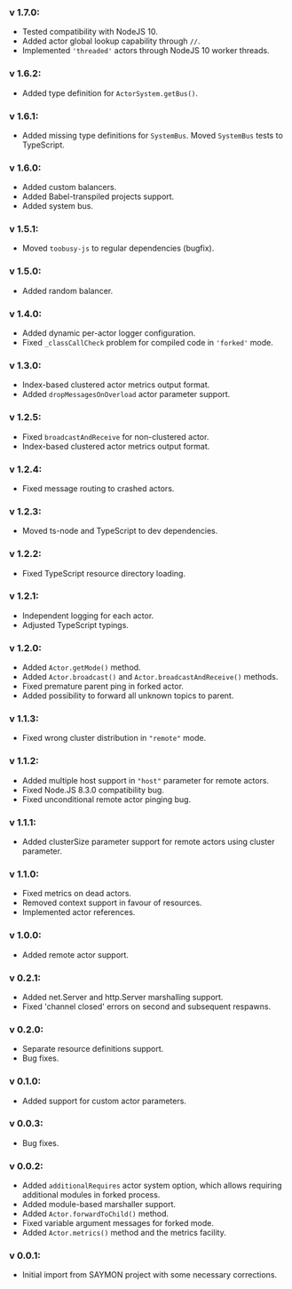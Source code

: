 ### v 1.7.0:
- Tested compatibility with NodeJS 10.
- Added actor global lookup capability through `//`.
- Implemented `'threaded'` actors through NodeJS 10 worker threads.

### v 1.6.2:
- Added type definition for `ActorSystem.getBus()`.

### v 1.6.1:
- Added missing type definitions for `SystemBus`. Moved `SystemBus` tests to TypeScript.

### v 1.6.0:
- Added custom balancers.
- Added Babel-transpiled projects support.
- Added system bus.

### v 1.5.1:
- Moved `toobusy-js` to regular dependencies (bugfix).

### v 1.5.0:
- Added random balancer.

### v 1.4.0:
- Added dynamic per-actor logger configuration.
- Fixed `_classCallCheck` problem for compiled code in `'forked'` mode.

### v 1.3.0:
- Index-based clustered actor metrics output format.
- Added `dropMessagesOnOverload` actor parameter support.

### v 1.2.5:
- Fixed `broadcastAndReceive` for non-clustered actor.
- Index-based clustered actor metrics output format.

### v 1.2.4:
- Fixed message routing to crashed actors.

### v 1.2.3:
- Moved ts-node and TypeScript to dev dependencies.

### v 1.2.2:
- Fixed TypeScript resource directory loading.

### v 1.2.1:
- Independent logging for each actor.
- Adjusted TypeScript typings.

### v 1.2.0:
- Added `Actor.getMode()` method.
- Added `Actor.broadcast()` and `Actor.broadcastAndReceive()` methods.
- Fixed premature parent ping in forked actor.
- Added possibility to forward all unknown topics to parent.

### v 1.1.3:
- Fixed wrong cluster distribution in `"remote"` mode.

### v 1.1.2:
- Added multiple host support in `"host"` parameter for remote actors.
- Fixed Node.JS 8.3.0 compatibility bug.
- Fixed unconditional remote actor pinging bug.

### v 1.1.1:
- Added clusterSize parameter support for remote actors using cluster parameter.

### v 1.1.0:
- Fixed metrics on dead actors.
- Removed context support in favour of resources.
- Implemented actor references.

### v 1.0.0:
- Added remote actor support.

### v 0.2.1:
- Added net.Server and http.Server marshalling support.
- Fixed 'channel closed' errors on second and subsequent respawns.

### v 0.2.0:
- Separate resource definitions support.
- Bug fixes.

### v 0.1.0:
- Added support for custom actor parameters.

### v 0.0.3:
- Bug fixes.

### v 0.0.2:
- Added `additionalRequires` actor system option, which allows requiring additional
modules in forked process.
- Added module-based marshaller support.
- Added `Actor.forwardToChild()` method.
- Fixed variable argument messages for forked mode.
- Added `Actor.metrics()` method and the metrics facility.

### v 0.0.1:
- Initial import from SAYMON project with some necessary corrections.
